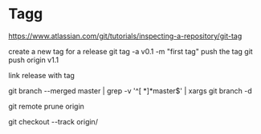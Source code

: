 # Tagg
https://www.atlassian.com/git/tutorials/inspecting-a-repository/git-tag

create a new tag for a release 
git tag -a v0.1 -m "first tag"
push the tag 
git push origin v1.1

link release with tag

<!-- Remove local branches that are merged into master -->
git branch --merged master | grep -v '^[ *]*master$' | xargs git branch -d
<!-- Prune remote -->
git remote prune origin

<!-- checkout and track remote branch -->
git checkout --track origin/<branch>